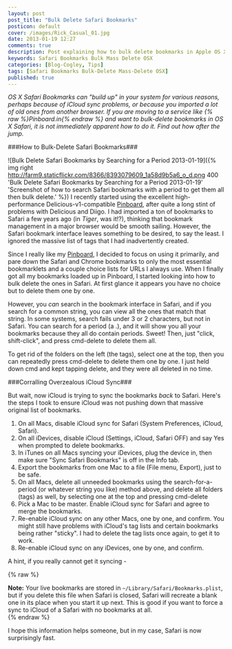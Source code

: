 ```yaml
---
layout: post
post_title: "Bulk Delete Safari Bookmarks"
posticon: default
cover: /images/Rick_Casual_01.jpg
date: 2013-01-19 12:27
comments: true
description: Post explaining how to bulk delete bookmarks in Apple OS X Safari.
keywords: Safari Bookmarks Bulk Mass Delete OSX
categories: [Blog-Cogley, Tips]
tags: [Safari Bookmarks Bulk-Delete Mass-Delete OSX]
published: true
---
```


_OS X Safari Bookmarks can "build up" in your system for various reasons, perhaps because of iCloud sync problems, or because you imported a lot of old ones from another browser. If you are moving to a service like {% raw %}<span class="label label-success">Pinboard.in</span>{% endraw %} and want to bulk-delete bookmarks in OS X Safari, it is not immediately apparent how to do it. Find out how after the jump._

<!--more-->

###How to Bulk-Delete Safari Bookmarks###

![Bulk Delete Safari Bookmarks by Searching for a Period 2013-01-19]({% img right http://farm9.staticflickr.com/8366/8393079609_1a58d9b5a6_o_d.png 400 'Bulk Delete Safari Bookmarks by Searching for a Period 2013-01-19' 'Screenshot of how to search Safari bookmarks with a period to get them all then bulk delete.' %}) I recently started using the excellent high-performance Delicious-v1-compatible [Pinboard](http://pinboard.in), after quite a long stint of problems with Delicious and Diigo. I had imported a ton of bookmarks to Safari a few years ago (in *Tiger*, was it!?), thinking that bookmark management in a major browser would be smooth sailing. However, the Safari bookmark interface leaves something to be desired, to say the least. I ignored the massive list of tags that I had inadvertently created. 

Since I really like my [Pinboard](https://pinboard.in/u:rickcogley), I decided to focus on using it primarily, and pare down the Safari and Chrome bookmarks to only the most essential bookmarklets and a couple choice lists for URLs I always use. When I finally got all my bookmarks loaded up in Pinboard, I started looking into how to bulk delete the ones in Safari. At first glance it appears you have no choice but to delete them one by one. 

However, you *can* search in the bookmark interface in Safari, and if you search for a common string, you can view all the ones that match that string. In some systems, search fails under 3 or 2 characters, but not in Safari. You can search for a period (a .), and it will show you all your bookmarks because they all do contain periods. Sweet! Then, just "click, shift-click", and press cmd-delete to delete them all. 

To get rid of the folders on the left (the tags), select one at the top, then you can repeatedly press cmd-delete to delete them one by one. I just held down cmd and kept tapping delete, and they were all deleted in no time. 

###Corralling Overzealous iCloud Sync###

But wait, now iCloud is trying to sync the bookmarks *back* to Safari. Here's the steps I took to ensure iCloud was not pushing down that massive original list of bookmarks. 

1. On all Macs, disable iCloud sync for Safari (System Preferences, iCloud, Safari).
1. On all iDevices, disable iCloud (Settings, iCloud, Safari OFF) and say Yes when prompted to delete bookmarks. 
1. In iTunes on all Macs syncing your iDevices, plug the device in, then make sure "Sync Safari Bookmarks" is off in the Info tab.
1. Export the bookmarks from one Mac to a file (File menu, Export), just to be safe.
1. On all Macs, delete all unneeded bookmarks using the search-for-a-period (or whatever string you like) method above, and delete all folders (tags) as well, by selecting one at the top and pressing cmd-delete 
1. Pick a Mac to be master. Enable iCloud sync for Safari and agree to merge the bookmarks. 
1. Re-enable iCloud sync on any other Macs, one by one, and confirm. You might still have problems with iCloud's tag lists and certain bookmarks being rather "sticky". I had to delete the tag lists once again, to get it to work. 
1. Re-enable iCloud sync on any iDevices, one by one, and confirm. 

A hint, if you really cannot get it syncing - 

{% raw %}<div class="alert alert-info"><strong>Note:</strong> Your live bookmarks are stored in <code>~/Library/Safari/Bookmarks.plist</code>, but if you delete this file when Safari is closed, Safari will recreate a blank one in its place when you start it up next. This is good if you want to force a sync to iCloud of a Safari with no bookmarks at all.</div>{% endraw %}  

I hope this information helps someone, but in my case, Safari is now surprisingly fast. 
